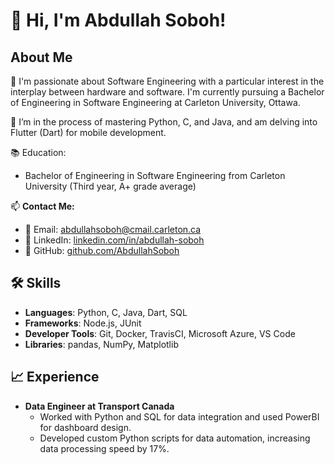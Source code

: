 # 👋 Hi, I'm Abdullah Soboh!

## About Me
👀 I'm passionate about Software Engineering with a particular interest in the interplay between hardware and software. I'm currently pursuing a Bachelor of Engineering in Software Engineering at Carleton University, Ottawa.

🌱 I’m in the process of mastering Python, C, and Java, and am delving into Flutter (Dart) for mobile development.

📚 Education:  
- Bachelor of Engineering in Software Engineering from Carleton University (Third year, A+ grade average)

📫 **Contact Me:**  
- 📧 Email: abdullahsoboh@cmail.carleton.ca  
- 📝 LinkedIn: [linkedin.com/in/abdullah-soboh](https://linkedin.com/in/abdullah-soboh)  
- 📁 GitHub: [github.com/AbdullahSoboh](https://github.com/AbdullahSoboh)

## 🛠 Skills
- **Languages**: Python, C, Java, Dart, SQL
- **Frameworks**: Node.js, JUnit
- **Developer Tools**: Git, Docker, TravisCI, Microsoft Azure, VS Code
- **Libraries**: pandas, NumPy, Matplotlib

## 📈 Experience
- **Data Engineer at Transport Canada**  
  - Worked with Python and SQL for data integration and used PowerBI for dashboard design.  
  - Developed custom Python scripts for data automation, increasing data processing speed by 17%.


